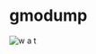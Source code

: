 # gmodump
![w a t](https://github.com/MadameElfarran/gmodump/assets/80040305/b8619631-fb95-407a-9e20-a2d84c6c512d)
